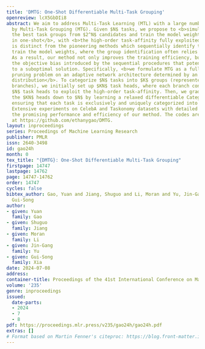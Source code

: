 ```yaml
---
title: 'DMTG: One-Shot Differentiable Multi-Task Grouping'
openreview: lcX5GbDIi8
abstract: We aim to address Multi-Task Learning (MTL) with a large number of tasks
  by Multi-Task Grouping (MTG). Given $N$ tasks, we propose to <b>simultaneously identify
  the best task groups from $2^N$ candidates and train the model weights simultaneously
  in one-shot</b>, with <b>the high-order task-affinity fully exploited</b>. This
  is distinct from the pioneering methods which sequentially identify the groups and
  train the model weights, where the group identification often relies on heuristics.
  As a result, our method not only improves the training efficiency, but also mitigates
  the objective bias introduced by the sequential procedures that potentially leads
  to a suboptimal solution. Specifically, <b>we formulate MTG as a fully differentiable
  pruning problem on an adaptive network architecture determined by an unknown Categorical
  distribution</b>. To categorize $N$ tasks into $K$ groups (represented by $K$ encoder
  branches), we initially set up $KN$ task heads, where each branch connects to all
  $N$ task heads to exploit the high-order task-affinity. Then, we gradually prune
  the $KN$ heads down to $N$ by learning a relaxed differentiable Categorical distribution,
  ensuring that each task is exclusively and uniquely categorized into only one branch.
  Extensive experiments on CelebA and Taskonomy datasets with detailed ablations show
  the promising performance and efficiency of our method. The codes are available
  at https://github.com/ethanygao/DMTG.
layout: inproceedings
series: Proceedings of Machine Learning Research
publisher: PMLR
issn: 2640-3498
id: gao24h
month: 0
tex_title: "{DMTG}: One-Shot Differentiable Multi-Task Grouping"
firstpage: 14747
lastpage: 14762
page: 14747-14762
order: 14747
cycles: false
bibtex_author: Gao, Yuan and Jiang, Shuguo and Li, Moran and Yu, Jin-Gang and Xia,
  Gui-Song
author:
- given: Yuan
  family: Gao
- given: Shuguo
  family: Jiang
- given: Moran
  family: Li
- given: Jin-Gang
  family: Yu
- given: Gui-Song
  family: Xia
date: 2024-07-08
address:
container-title: Proceedings of the 41st International Conference on Machine Learning
volume: '235'
genre: inproceedings
issued:
  date-parts:
  - 2024
  - 7
  - 8
pdf: https://proceedings.mlr.press/v235/gao24h/gao24h.pdf
extras: []
# Format based on Martin Fenner's citeproc: https://blog.front-matter.io/posts/citeproc-yaml-for-bibliographies/
---
```

